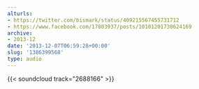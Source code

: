 ```yaml
---
alturls:
- https://twitter.com/bismark/status/409215567455731712
- https://www.facebook.com/17803937/posts/10101201730624169
archive:
- 2013-12
date: '2013-12-07T06:59:28+00:00'
slug: '1386399568'
type: audio
---
```


{{< soundcloud track="2688166" >}}



